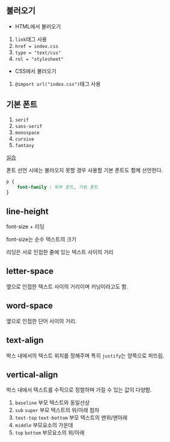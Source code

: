 ## 불러오기

 - HTML에서 불러오기
  
  1. `link`태그 사용
  2. `href = index.css`
  3. `type = "text/css"`
  4. `rel = "stylesheet"`

 - CSS에서 불러오기

  1. `@import url("index.css")`태그 사용


## 기본 폰트

1. `serif` 
2. `sans-serif` 
3. `monospace` 
4. `cursive` 
5. `fantasy` 

[실습](http://bit.ly/2USTr3h)

폰트 선언 시에는 불러오지 못할 경우 사용할 기본 폰트도 함께 선언한다.
```css
p {
    font-family : 외부 폰트, 기본 폰트
}
```

## line-height

font-size + 리딩

font-size는 순수 텍스트의 크기

리딩은 서로 인접한 줄에 있는 텍스트 사이의 거리


## letter-space

옆으로 인접한 텍스트 사이의 거리이며 커닝이라고도 함.

## word-space

옆으로 인접한 단어 사이의 거리.

## text-align

박스 내에서의 텍스트 위치를 정해주며 특히 `justify`는 양쪽으로 퍼뜨림.

## vertical-align

박스 내에서 텍스트를 수직으로 정렬하며 가질 수 있는 값이 다양함.

1. `baseline` 부모 텍스트와 동일선상
2. `sub` `super` 부모 텍스트의 위/아래 첨자
3. `text-top` `text-bottom` 부모 텍스트의 맨위/맨아래
4. `middle` 부모요소의 가운데
5. `top` `bottom` 부모요소의 위/아래
   






